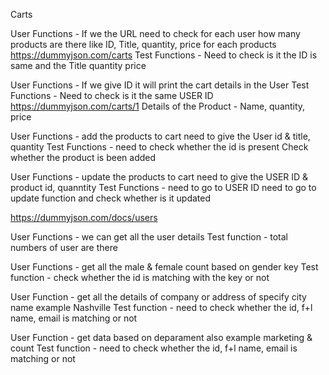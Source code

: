 Carts

User Functions - If we the URL need to check for each user how many products are there like ID, Title, quantity, price for each products   https://dummyjson.com/carts
Test Functions - Need to check is it the ID is same and the Title quantity price 

User Functions - If we give ID it will print the cart details in the User
Test Functions - Need to check is it the same USER ID       https://dummyjson.com/carts/1
                 Details of the Product - Name, quantity, price

User Functions - add the products to cart need to give the User id & title, quantity 
Test Functions - need to check whether the id is present
                 Check whether the product is been added

User Functions - update the products to cart need to give the USER ID & product id, quanntity
Test Functions - need to go to USER ID
                 need to go to update function and check whether is it updated


https://dummyjson.com/docs/users

User Functions - we can get all the user details
Test function - total numbers of user are there

User Functions - get all the male & female count based on gender key
Test function - check whether the id is matching with the key or not

User Function - get all the details of company or address of specify city name example Nashville
Test function - need to check whether the id, f+l name, email is matching or not

User Function - get data based on deparament also example marketing & count
Test function - need to check whether the id, f+l name, email is matching or not